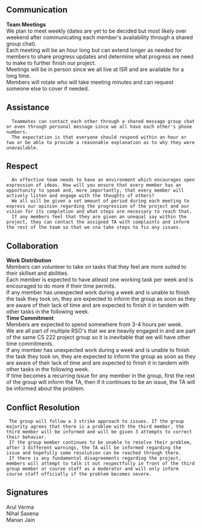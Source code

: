 ## **Communication**
   **Team Meetings** <br />
       We plan to meet weekly (dates are yet to be decided but most likely over weekend after communicating each member's availability through a shared group chat). <br />
       Each meeting will be an hour long but can extend longer as needed for members to share progress updates and determine what progress we need to make to further finish our project. <br />
       Meetings will be in person since we all live at ISR and are available for a long time. <br />
       Members will rotate who will take meeting minutes and can request someone else to cover if needed. <br />

## **Assistance**
      Teammates can contact each other through a shared message group chat or even through personal message since we all have each other's phone numbers. 
      The expectation is that everyone should respond within an hour or two or be able to provide a reasonable explanation as to why they were unavailable. 

## **Respect**
      An effective team needs to have an environment which encourages open expression of ideas. How will you ensure that every member has an opportunity to speak and, more importantly, that every member will actively listen and engage with the thoughts of others?
      We all will be given a set amount of period during each meeting to express our opinion regarding the progression of the project and our vision for its completion and what steps are necessary to reach that.
      If any members feel that they are given an unequal say within the project, they can contact the assigned TA with complaints and inform the rest of the team so that we cna take steps to fix any issues.

## **Collaboration**
   **Work Distribution** <br />
           Members can volunteer to take on tasks that they feel are more suited to their skillset and abilities. <br />
           Each member is expected to have atleast one working task per week and is encouraged to do more if their time permits. <br />
           If any member has unexpected work during a week and is unable to finish the task they took on, they are expected to inform the group as soon as they are aware of their lack of time and are expected to finish it in tandem with other tasks in the following week. <br />
  **Time Commitment** <br />
           Members are expected to spend somewhere from 3-4 hours per week. <br />
           We are all part of multiple RSO's that we are heavily engaged in and are part of the same CS 222 project group so it is inevitable that we will have other time commitments. <br />
           If any member has unexpected work during a week and is unable to finish the task they took on, they are expected to inform the group as soon as they are aware of their lack of time and are expected to finish it in tandem with other tasks in the following week. <br />
           If time becomes a recurring issue for any member in the group, first the rest of the group will inform the TA, then if it continues to be an issue, the TA will be informed about the problem. <br />
           
## **Conflict Resolution**
     The group will follow a 3 strike approach to issues. If the group majority agrees that there is a problem with the third member, the third member will be informed and will be given 3 attempts to correct their behavior. 
     If the group member continues to be unable to resolve their problem, after 3 different warnings, the TA will be informed regarding the issue and hopefully some resolution can be reached through there. 
     If there is any fundamental disagreements regarding the project, members will attempt to talk it out respectfully in front of the third group member or course staff as a moderator and will only inform course staff officially if the problem becomes severe. 
          
## **Signatures**
  Arul Verma <br />
  Nihal Saxena <br />
  Manan Jain <br />
